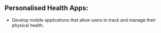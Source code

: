 ## Personalised Health Apps:
 - Develop mobile applications that allow users to track and manage their physical health.
